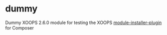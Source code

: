 dummy
=====

Dummy XOOPS 2.6.0 module for testing the XOOPS [module-installer-plugin](https://github.com/XOOPS/module-installer-plugin) for Composer
